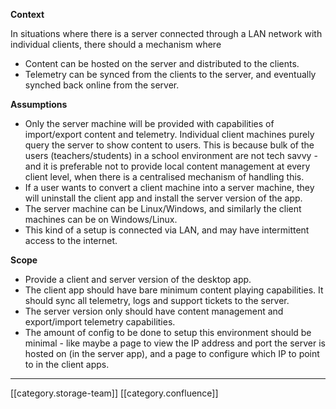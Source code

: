  **Context** 

In situations where there is a server connected through a LAN network with individual clients, there should a mechanism where


* Content can be hosted on the server and distributed to the clients. 
* Telemetry can be synced from the clients to the server, and eventually synched back online from the server. 



 **Assumptions** 


* Only the server machine will be provided with capabilities of import/export content and telemetry. Individual client machines purely query the server to show content to users. This is because bulk of the users (teachers/students) in a school environment are not tech savvy - and it is preferable not to provide local content management at every client level, when there is a centralised mechanism of handling this. 
* If a user wants to convert a client machine into a server machine, they will uninstall the client app and install the server version of the app. 
* The server machine can be Linux/Windows, and similarly the client machines can be on Windows/Linux. 
* This kind of a setup is connected via LAN, and may have intermittent access to the internet. 



 **Scope** 


* Provide a client and server version of the desktop app.
* The client app should have bare minimum content playing capabilities. It should sync all telemetry, logs and support tickets to the server. 
* The server version only should have content management and export/import telemetry capabilities. 
* The amount of config to be done to setup this environment should be minimal - like maybe a page to view the IP address and port the server is hosted on (in the server app), and a page to configure which IP to point to in the client apps. 



*****

[[category.storage-team]] 
[[category.confluence]] 
